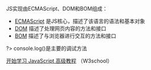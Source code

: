 JS实现由ECMAScript、DOM和BOM组成：

- [ECMAScript](https://www.w3school.com.cn/js/pro_js_implement.asp#ECMAScript) 是JS核心，描述了该语言的语法和基本对象
- [DOM](https://www.w3school.com.cn/js/pro_js_implement.asp#DOM) 描述了处理网页内容的方法和接口
- [BOM](https://www.w3school.com.cn/js/pro_js_implement.asp#BOM) 描述了与浏览器进行交互的方法和接口

?> console.log()是主要的调试方法

 [开始学习 JavaScript 高级教程](https://www.w3school.com.cn/js/pro_js_history.asp)  （W3school）